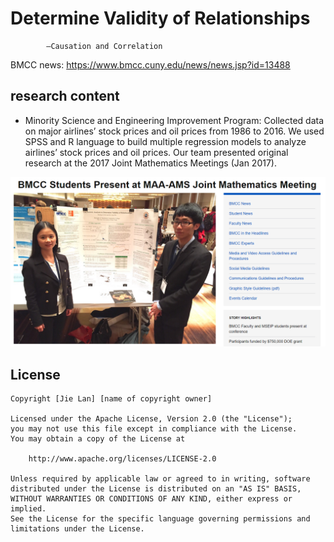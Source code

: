 # Determine Validity of Relationships 
			–Causation and Correlation
BMCC news: https://www.bmcc.cuny.edu/news/news.jsp?id=13488

## research content

* Minority Science and Engineering Improvement Program: Collected data on major airlines’ stock prices and oil prices from 1986 to 2016. We used SPSS and R language to build multiple regression models to analyze airlines’ stock prices and oil prices. Our team presented original research at the 2017 Joint Mathematics Meetings (Jan 2017). 

<img src='image.png' title='Video Walkthrough' width='' alt='Video Walkthrough' />



## License

    Copyright [Jie Lan] [name of copyright owner]

    Licensed under the Apache License, Version 2.0 (the "License");
    you may not use this file except in compliance with the License.
    You may obtain a copy of the License at

        http://www.apache.org/licenses/LICENSE-2.0

    Unless required by applicable law or agreed to in writing, software
    distributed under the License is distributed on an "AS IS" BASIS,
    WITHOUT WARRANTIES OR CONDITIONS OF ANY KIND, either express or implied.
    See the License for the specific language governing permissions and
    limitations under the License.
